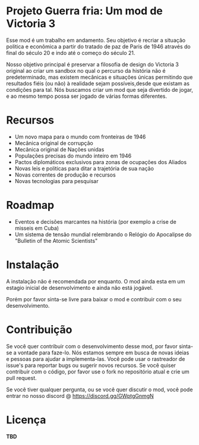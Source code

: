 # Projeto Guerra fria: Um mod de Victoria 3

Esse mod é um trabalho em andamento. Seu objetivo é recriar a situação politica e econômica a partir do tratado de paz de Paris de 1946 através do final do século 20 e indo até o começo do século 21.   

Nosso objetivo principal é preservar a filosofia de design do Victoria 3 original ao criar um sandbox no qual o percurso da história não é predeterminado, mas existem mecânicas e situações únicas permitindo que resultados fiéis (ou não) à realidade sejam possíveis,desde que existam as condições para tal. Nós buscamos criar um mod que seja divertido de jogar, e ao mesmo tempo possa ser jogado de várias formas diferentes.

# Recursos

* Um novo mapa para o mundo com fronteiras de 1946
* Mecânica original de corrupção
* Mecânica original de Nações unidas
* Populações precisas do mundo inteiro em 1946
* Pactos diplomáticos exclusivos para zonas de ocupações dos Aliados 
* Novas leis e politicas para ditar a trajetória de sua nação
* Novas correntes de produção e recursos
* Novas tecnologias para pesquisar

# Roadmap

* Eventos e decisões marcantes na história (por exemplo a crise de misseis em Cuba)
* Um sistema de tensão mundial relembrando o Relógio do Apocalipse do "Bulletin of the Atomic Scientists"

  
# Instalação
A instalação não é recomendada por enquanto. O mod ainda esta em um estagio inicial de desenvolvimento e ainda não está jogável.

Porém por favor sinta-se livre para baixar o mod e contribuir com o seu desenvolvimento.

# Contribuição
Se você quer contribuir com o desenvolvimento desse mod, por favor sinta-se a vontade para faze-lo. Nós estamos sempre em busca de novas ideias e pessoas para ajudar a implementa-las. Você pode usar o rastreador de issue's para reportar bugs ou sugerir novos recursos. Se você quiser contribuir com o código, por favor use o fork no repositório atual e crie um pull request. 

Se você tiver qualquer pergunta, ou se você quer discutir o mod, você pode entrar no nosso discord @ https://discord.gg/GWptgGnmgN

# Licença
**TBD**
